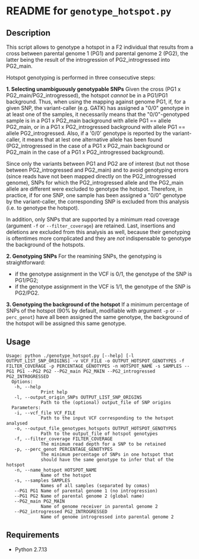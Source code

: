 README for ``genotype_hotspot.py``
==================================

Description
-----------

This script allows to genotype a hotspot in a F2 individual that results from a cross between parental genome 1 (PG1) and parental genome 2 (PG2), the latter being the result of the introgression of PG2_introgressed into PG2_main.

Hotspot genotyping is performed in three consecutive steps:

**1. Selecting unambiguously genotypable SNPs**
Given the cross (PG1 x PG2_main/PG2_introgressed), the hotspot *cannot* be in a PG1/PG1 background. 
Thus, when using the mapping against genome PG1, if, for a given SNP, the variant-caller (e.g. GATK) has assigned a "0/0" genotype in at least one of the samples, it necessarily means that the "0/0"-genotyped sample is in a PG1 x PG2_main background with allele PG1 == allele PG2_main, or in a PG1 x PG2_introgressed background with allele PG1 == allele PG2_introgressed.
Also, if a '0/0' genotype is reported by the variant-caller, it means that at lest one alternative allele has been found (PG2_introgressed in the case of a PG1 x PG2_main background or PG2_main in the case of a PG1 x PG2_introgressed background).

Since only the variants between PG1 and PG2 are of interest (but not those between PG2_introgressed and PG2_main) and to avoid genotyping errors (since reads have not been mapped directly on the PG2_introgressed genome), SNPs for which the PG2_introgressed allele and the PG2_main allele are different were excluded to genotype the hotspot.
Therefore, in practice, if for one SNP, one sample has been assigned a "0/0" genotype by the variant-caller, the corresponding SNP is excluded from this analysis (i.e. to genotype the hotspot).

In addition, only SNPs that are supported by a minimum read coverage (argument ``-f`` or ``--filter_coverage``) are retained. 
Last, insertions and deletions are excluded from this analysis as well, because their genotyping is oftentimes more complicated and they are *not* indispensable to genotype the background of the hotspots.

**2. Genotyping SNPs**
For the reamining SNPs, the genotyping is straightforward:

* if the genotype assignment in the VCF is 0/1, the genotype of the SNP is PG1/PG2;
* if the genotype assignment in the VCF is 1/1, the genotype of the SNP is PG2/PG2.


**3. Genotyping the background of the hotspot**
If a minimum percentage of SNPs of the hotspot (90% by default, modifiable with argument ``-p`` or ``--perc_genot``) have all been assigned the same genotype, the background of the hotspot will be assigned this same genotype.



Usage
-----

```
Usage: python ./genotype_hotspot.py [--help] [-l OUTPUT_LIST_SNP_ORIGINS] -v VCF_FILE -o OUTPUT_HOTSPOT_GENOTYPES -f FILTER_COVERAGE -p PERCENTAGE_GENOTYPES -n HOTSPOT_NAME -s SAMPLES --PG1 PG1 --PG2 PG2 --PG2_main PG2_MAIN --PG2_introgressed PG2_INTROGRESSED
  Options:
   -h, --help
             Print help
   -l, --output_origin_SNPs OUTPUT_LIST_SNP_ORIGINS
             Path to the (optional) output_file of SNP origins
  Parameters:
   -i, --vcf_file VCF_FILE
             Path to the input VCF corresponding to the hotspot analysed
   -o, --output_file_genotypes_hotspots OUTPUT_HOTSPOT_GENOTYPES
             Path to the output_file of hotspot genotypes
   -f, --filter_coverage FILTER_COVERAGE
             The minimum read depth for a SNP to be retained
   -p, --perc_genot PERCENTAGE_GENOTYPES
             The minimum percentage of SNPs in one hotspot that
             should have the same genotype to infer that of the hotspot
   -n, --name_hotspot HOTSPOT_NAME
             Name of the hotspot
   -s, --samples SAMPLES
             Names of all samples (separated by comas)
   --PG1 PG1 Name of parental genome 1 (no introgression)
   --PG1 PG2 Name of parental genome 2 (global name)
   --PG2_main PG2_MAIN
             Name of genome receiver in parental genome 2
   --PG2_introgressed PG2_INTROGRESSED
             Name of genome introgressed into parental genome 2
```


Requirements
------------

* Python 2.7.13


